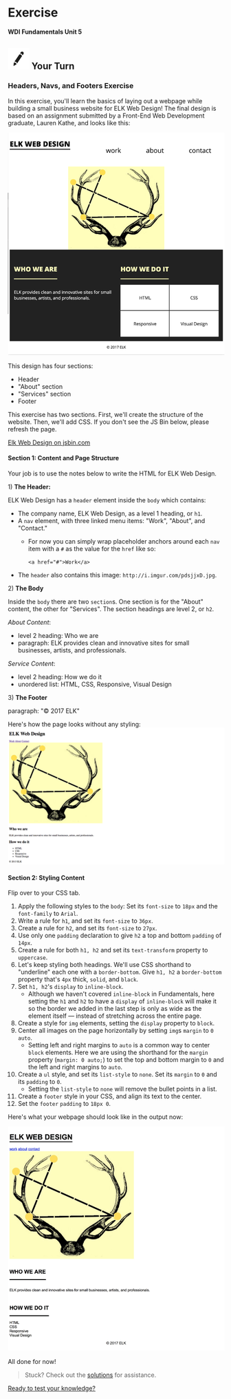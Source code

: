 # Exercise

**WDI Fundamentals Unit 5**

## ![Your Turn](../../.gitbook/assets/exercise%20%282%29.png) Your Turn

### Headers, Navs, and Footers Exercise

In this exercise, you'll learn the basics of laying out a webpage while building a small business website for ELK Web Design! The final design is based on an assignment submitted by a Front-End Web Development graduate, Lauren Kathe, and looks like this:

![](../../.gitbook/assets/elk-final%20%281%29.png)

This design has four sections:

* Header
* "About" section
* "Services" section
* Footer

This exercise has two sections. First, we'll create the structure of the website. Then, we'll add CSS. If you don't see the JS Bin below, please refresh the page.

[Elk Web Design on jsbin.com](http://jsbin.com/kigeyu/edit?html,css,output)

#### Section 1: Content and Page Structure

Your job is to use the notes below to write the HTML for ELK Web Design.

1\) **The Header:**

ELK Web Design has a `header` element inside the `body` which contains:

* The company name, ELK Web Design, as a level 1 heading, or `h1`. 
* A `nav` element, with three linked menu items: "Work", "About", and "Contact."
  * For now you can simply wrap placeholder anchors around each `nav` item with a `#` as the value for the `href` like so:

    ```markup
    <a href="#">Work</a>
    ```
* The `header` also contains this image: `http://i.imgur.com/pdsjjxD.jpg`.

2\) **The Body**

Inside the `body` there are two `section`s. One section is for the "About" content, the other for "Services". The section headings are level 2, or `h2`.

_About Content_:

* level 2 heading: Who we are
* paragraph: ELK provides clean and innovative sites for small businesses, artists, and professionals.

_Service Content_:

* level 2 heading: How we do it
* unordered list: HTML, CSS, Responsive, Visual Design

3\) **The Footer**

paragraph: "© 2017 ELK"

Here's how the page looks without any styling: ![](../../.gitbook/assets/elk-no-css.png)

#### Section 2: Styling Content

Flip over to your CSS tab.

1. Apply the following styles to the `body`: Set its `font-size` to `18px` and the `font-family` to `Arial`.
2. Write a rule for `h1`, and set its `font-size` to `36px`.
3. Create a rule for `h2`, and set its `font-size` to `27px`.
4. Use only one `padding` declaration to give `h2` a top and bottom `padding` of `14px`.
5. Create a rule for both `h1, h2` and set its `text-transform` property to `uppercase`.
6. Let's keep styling both headings. We'll use CSS shorthand to "underline" each one with a `border-bottom`. Give `h1, h2` a `border-bottom` property that's `4px` thick, `solid`, and `black`.
7. Set `h1, h2`'s `display` to `inline-block`.
   * Although we haven't covered `inline-block` in Fundamentals, here setting the `h1` and `h2` to have a `display` of `inline-block` will make it so the border we added in the last step is only as wide as the element itself — instead of stretching across the entire page.
8. Create a style for `img` elements, setting the `display` property to `block`.
9. Center all images on the page horizontally by setting `img`s `margin` to `0 auto`.
   * Setting left and right margins to `auto` is a common way to center `block` elements. Here we are using the shorthand for the `margin` property \(`margin: 0 auto;`\) to set the top and bottom margin to `0` and the left and right margins to `auto`.
10. Create a `ul` style, and set its `list-style` to `none`. Set its `margin` to `0` and its `padding` to `0`.
    * Setting the `list-style` to `none` will remove the bullet points in a list.
11. Create a `footer` style in your CSS, and align its text to the center.
12. Set the `footer` `padding` to `18px 0`.

Here's what your webpage should look like in the output now:

![](../../.gitbook/assets/elk-with-css.jpg)

All done for now!

> Stuck? Check out the [solutions](../../exercise-solutions.md#semantic-elements) for assistance.

[Ready to test your knowledge?](../layout-basics-quiz.md)

